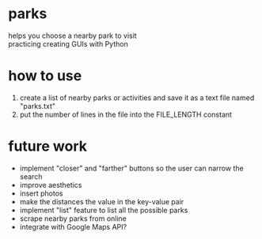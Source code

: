 # parks
helps you choose a nearby park to visit <br />
practicing creating GUIs with Python

# how to use
1. create a list of nearby parks or activities and save it as a text file named "parks.txt"
2. put the number of lines in the file into the FILE_LENGTH constant

# future work
- implement "closer" and "farther" buttons so the user can narrow the search
- improve aesthetics
- insert photos
- make the distances the value in the key-value pair
- implement "list" feature to list all the possible parks
- scrape nearby parks from online
- integrate with Google Maps API?
